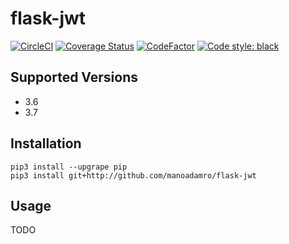 # flask-jwt
[![CircleCI](https://circleci.com/gh/manoadamro/flask-jwt/tree/master.svg?style=svg)](https://circleci.com/gh/manoadamro/flask-jwt/tree/master)
[![Coverage Status](https://coveralls.io/repos/github/manoadamro/flask-jwt/badge.svg?branch=master)](https://coveralls.io/github/manoadamro/flask-jwt?branch=master)
[![CodeFactor](https://www.codefactor.io/repository/github/manoadamro/flask-jwt/badge)](https://www.codefactor.io/repository/github/manoadamro/flask-jwt)
[![Code style: black](https://img.shields.io/badge/code%20style-black-000000.svg)](https://github.com/ambv/black)

## Supported Versions

- 3.6
- 3.7

## Installation

```
pip3 install --upgrape pip
pip3 install git+http://github.com/manoadamro/flask-jwt
```

## Usage

TODO
